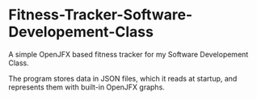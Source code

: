 # Fitness-Tracker-Software-Developement-Class
A simple OpenJFX based fitness tracker for my Software Developement Class.

The program stores data in JSON files, which it reads at startup, and represents them with built-in OpenJFX graphs.
